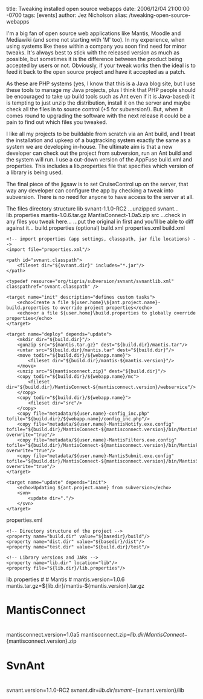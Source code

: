 title: Tweaking installed open source webapps
date: 2006/12/04 21:00:00 -0700
tags: [events]
author: Jez Nicholson
alias: /tweaking-open-source-webapps

I'm a big fan of open source web applications like Mantis, Moodle and Mediawiki (and some not starting with 'M' too). In my experience, when using systems like these within a company you soon find need for minor tweaks. It's always best to stick with the released version as much as possible, but sometimes it is the difference between the product being accepted by users or not. Obviously, if your tweak works then the ideal is to feed it back to the open source project and have it accepted as a patch.

As these are PHP systems (yes, I know that this is a Java blog site, but I use these tools to manage my Java projects, plus I think that PHP people should be encouraged to take up build tools such as Ant even if it is Java-based) it is tempting to just unzip the distribution, install it on the server and maybe check all the files in to source control (+5 for subversion!). But, when it comes round to upgrading the software with the next release it could be a pain to find out which files you tweaked.

I like all my projects to be buildable from scratch via an Ant build, and I treat the installation and upkeep of a bugtracking system exactly the same as a system we are developing in-house. The ultimate aim is that a new developer can check out the project from subversion, run an Ant build and the system will run. I use a cut-down version of the AppFuse build.xml and properties. This includes a lib.properties file that specifies which version of a library is being used.

The final piece of the jigsaw is to set CruiseControl up on the server, that way any developer can configure the app by checking a tweak into subversion. There is no need for anyone to have access to the server at all.

The files
directory structure
lib
svnant-1.1.0-RC2
...unzipped svnant...
lib.properties
mantis-1.0.6.tar.gz
MantisConnect-1.0a5.zip
src
...check in any files you tweak here...
...put the original in first and you'll be able to diff against it...
build.properties (optional)
build.xml
properties.xml
build.xml
<?xml version="1.0" encoding="UTF-8"?>
<project name="Mantis" basedir="." default="deploy">

    <!-- import properties (app settings, classpath, jar file locations) -->
    <import file="properties.xml"/>

    <path id="svnant.classpath">
        <fileset dir="${svnant.dir}" includes="*.jar"/>
    </path>

    <typedef resource="org/tigris/subversion/svnant/svnantlib.xml" classpathref="svnant.classpath" />

    <target name="init" description="defines custom tasks">
        <echo>Create a file ${user.home}\${ant.project.name}-build.properties to override project properties</echo>
        <echo>or a file ${user.home}\build.properties to globally override properties</echo>
    </target>

    <target name="deploy" depends="update">
        <mkdir dir="${build.dir}"/>
        <gunzip src="${mantis.tar.gz}" dest="${build.dir}/mantis.tar"/>
        <untar src="${build.dir}/mantis.tar" dest="${build.dir}"/>
        <move todir="${build.dir}/${webapp.name}">
            <fileset dir="${build.dir}/mantis-${mantis.version}"/>
        </move>
        <unzip src="${mantisconnect.zip}" dest="${build.dir}"/>
        <copy todir="${build.dir}/${webapp.name}/mc">
            <fileset dir="${build.dir}/MantisConnect-${mantisconnect.version}/webservice"/>
        </copy>
        <copy todir="${build.dir}/${webapp.name}">
            <fileset dir="src"/>
        </copy>
        <copy file="metadata/${user.name}-config_inc.php" tofile="${build.dir}/${webapp.name}/config_inc.php"/>
        <copy file="metadata/${user.name}-MantisNotify.exe.config" tofile="${build.dir}/MantisConnect-${mantisconnect.version}/bin/MantisNotify.exe.config" overwrite="true"/>
        <copy file="metadata/${user.name}-MantisFilters.exe.config" tofile="${build.dir}/MantisConnect-${mantisconnect.version}/bin/MantisFilters.exe.config" overwrite="true"/>
        <copy file="metadata/${user.name}-MantisSubmit.exe.config" tofile="${build.dir}/MantisConnect-${mantisconnect.version}/bin/MantisSubmit.exe.config" overwrite="true"/>
    </target>

    <target name="update" depends="init">
        <echo>Updating ${ant.project.name} from subversion</echo>
        <svn>
            <update dir="."/>
        </svn>
    </target>    

    
</project>
properties.xml
<?xml version="1.0" encoding="UTF-8"?>
<project>
    <!-- Load user overrides -->
    <property file="${user.home}/${ant.project.name}-build.properties"/>
    <property file="${user.home}/build.properties"/>
    <property name="config.filename" value="${user.name}.properties"/>
    <property file="config/${config.filename}"/>
    <property file="build.properties"/>
    
    <!-- Directory structure of the project -->
    <property name="build.dir" value="${basedir}/build"/>
    <property name="dist.dir" value="${basedir}/dist"/>
    <property name="test.dir" value="${build.dir}/test"/>
    
    <!-- Library versions and JARs -->
    <property name="lib.dir" location="lib"/>
    <property file="${lib.dir}/lib.properties"/>
</project>
lib.properties
#
# Mantis 
#
mantis.version=1.0.6
mantis.tar.gz=${lib.dir}/mantis-${mantis.version}.tar.gz

#
# MantisConnect 
#
mantisconnect.version=1.0a5
mantisconnect.zip=${lib.dir}/MantisConnect-${mantisconnect.version}.zip

#
# SvnAnt
#
svnant.version=1.1.0-RC2
svnant.dir=${lib.dir}/svnant-${svnant.version}/lib